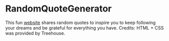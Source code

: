 # RandomQuoteGenerator
This fun [website](https://etheline.github.io/RandomQuoteGenerator/) shares random quotes to inspire you to keep following your dreams and be grateful for everything you have. 
Credits: HTML + CSS was provided by Treehouse. 

